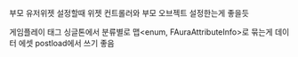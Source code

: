 부모 유저위젯 설정할때 위젯 컨트롤러와 부모 오브젝트 설정한는게 좋을듯

게임플레이 태그 싱글톤에서 분류별로 맵<enum, FAuraAttributeInfo>로 묶는게 데이터 에셋 postload에서 쓰기 좋음
